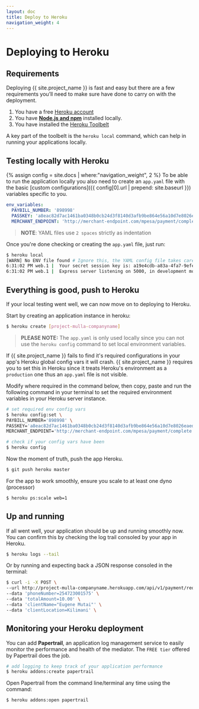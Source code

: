 ```yaml
---
layout: doc
title: Deploy to Heroku
navigation_weight: 4
---
```


# Deploying to Heroku

## Requirements

Deploying {{ site.project_name }} is fast and easy but there are a few requirements you’ll need
to make sure have done to carry on with the deployment.

1. You have a free [Heroku account](https://signup.heroku.com/signup/dc)
2. You have [**Node.js and npm**](https://nodejs.org/en/) installed locally.
3. You have installed the [Heroku Toolbelt](https://toolbelt.heroku.com/)

A key part of the toolbelt is the `heroku local` command, which can help in running your
applications locally.

## Testing locally with Heroku

{% assign config = site.docs | where:"navigation_weight", 2 %}
To be able to run the application locally you also need to create an `app.yaml` file with the
basic [custom configurations]({{ config[0].url | prepend: site.baseurl }}) variables specific to you.

```yaml
env_variables:
  PAYBILL_NUMBER: '898998'
  PASSKEY: 'a8eac82d7ac1461ba0348b0cb24d3f8140d3afb9be864e56a10d7e8026eaed66'
  MERCHANT_ENDPOINT: 'http://merchant-endpoint.com/mpesa/payment/complete'
```

> __NOTE__: YAML files use `2 spaces` strictly as indentation

Once you're done checking or creating the `app.yaml` file, just run:

```bash
$ heroku local
[WARN] No ENV file found # Ignore this, the YAML config file takes care of this
6:31:02 PM web.1 |  Your secret session key is: a19e4cdb-a83a-4fa7-9efe-6fd3462af607
6:31:02 PM web.1 |  Express server listening on 5000, in development mode
```

## Everything is good, push to Heroku

If your local testing went well, we can now move on to deploying to Heroku.

Start by creating an application instance in heroku:

```bash
$ heroku create [project-mulla-companyname]
```

> __PLEASE NOTE:__ The `app.yaml` is only used locally since you can not use the `heroku config` command to
set local environment variables.

If {{ site.project_name }} fails to find it's required configurations in your app's Heroku global
config vars it will crash. {{ site.project_name }} requires you to set this in Heroku since it
treats Heroku's environment as a `production` one thus an `app.yaml` file is not visible.

Modify where required in the command below, then copy, paste and run the following command in your
terminal to set the required environment variables in your Heroku server instance.

```bash
# set required env config vars
$ heroku config:set \
PAYBILL_NUMBER='898998' \
PASSKEY='a8eac82d7ac1461ba0348b0cb24d3f8140d3afb9be864e56a10d7e8026eaed66' \
MERCHANT_ENDPOINT='http://merchant-endpoint.com/mpesa/payment/complete'
```

```bash
# check if your config vars have been
$ heroku config
```

Now the moment of truth, push the app Heroku.

```bash
$ git push heroku master
```

For the app to work smoothly, ensure you scale to at least one dyno (processor)

```bash
$ heroku ps:scale web=1
```

## Up and running

If all went well, your application should be up and running smoothly now. You can confirm this by
checking the log trail consoled by your app in Heroku.

```bash
$ heroku logs --tail
```

Or by running and expecting back a JSON response consoled in the terminal:

```bash
$ curl -i -X POST \
--url http://project-mulla-companyname.herokuapp.com/api/v1/payment/request \
--data 'phoneNumber=254723001575' \
--data 'totalAmount=10.00' \
--data 'clientName="Eugene Mutai"' \
--data 'clientLocation=Kilimani' \
```

## Monitoring your Heroku deployment

You can add **Papertrail**, an application log management service to easily monitor the performance
and health of the mediator. The `FREE tier` offered by Papertrail does the job.

```bash
# add logging to keep track of your application performance
$ heroku addons:create papertrail
```

Open Papertrail from the command line/terminal any time using the command:

```bash
$ heroku addons:open papertrail
```
